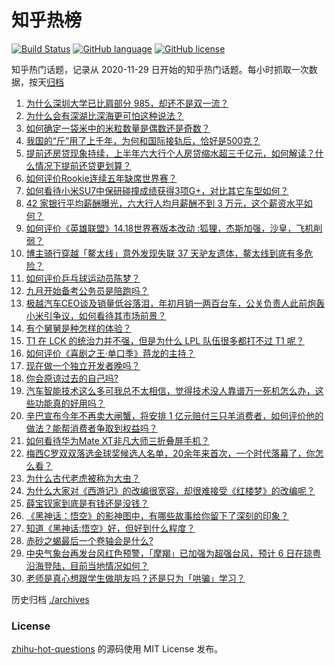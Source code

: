 # 知乎热榜
[![Build Status](https://github.com/ToWeLong/zhihu-hot-questions/workflows/CI/badge.svg)](https://github.com/ToWeLong/zhihu-hot-questions/actions)
[![GitHub language](https://img.shields.io/badge/language-golang-orange.svg)](https://golang.org/)
[![GitHub license](https://img.shields.io/github/license/ToWeLong/zhihu-hot-questions)](https://github.com/ToWeLong/zhihu-hot-questions/blob/main/LICENSE)

知乎热门话题，记录从 2020-11-29 日开始的知乎热门话题。每小时抓取一次数据，按天[归档](./archives)

<!-- BEGIN -->

1. [为什么深圳大学已比肩部分 985，却还不是双一流？](https://www.zhihu.com/question/660507596)
1. [为什么会有深湖比深海更可怕这种说法？](https://www.zhihu.com/question/310112318)
1. [如何确定一袋米中的米粒数量是偶数还是奇数？](https://www.zhihu.com/question/666009766)
1. [我国的“斤”用了上千年，为何和国际接轨后，恰好是500克？](https://www.zhihu.com/question/666172030)
1. [提前还房贷现象持续，上半年六大行个人房贷缩水超三千亿元，如何解读？什么情况下提前还贷更划算？](https://www.zhihu.com/question/666248997)
1. [如何评价Rookie连续五年缺席世界赛？](https://www.zhihu.com/question/666109057)
1. [如何看待小米SU7中保研碰撞成绩获得3项G+，对比其它车型如何？](https://www.zhihu.com/question/666264552)
1. [42 家银行平均薪酬曝光，六大行人均月薪酬不到 3 万元，这个薪资水平如何？](https://www.zhihu.com/question/666071365)
1. [如何评价《英雄联盟》14.18世界赛版本改动 :狐狸，杰斯加强，沙皇，飞机削弱？](https://www.zhihu.com/question/666186347)
1. [博主骑行穿越「鳌太线」意外发现失联 37 天驴友遗体，鳌太线到底有多危险？](https://www.zhihu.com/question/666166090)
1. [如何评价乒乓球运动员陈梦？](https://www.zhihu.com/question/58558202)
1. [九月开始备考公务员是陪跑吗？](https://www.zhihu.com/question/665003124)
1. [极越汽车CEO谈及销量低谷落泪，年初月销一两百台车，公关负责人此前炮轰小米引争议，如何看待其市场前景？](https://www.zhihu.com/question/665724424)
1. [有个舅舅是种怎样的体验？](https://www.zhihu.com/question/265918018)
1. [T1 在 LCK 的统治力并不强，但是为什么 LPL 队伍很多都打不过 T1 呢？](https://www.zhihu.com/question/665764247)
1. [如何评价《喜剧之王·单口季》蒋龙的主持？](https://www.zhihu.com/question/665202126)
1. [现在做一个独立开发者晚吗？](https://www.zhihu.com/question/448109236)
1. [你会原谅过去的自己吗?](https://www.zhihu.com/question/663326165)
1. [汽车智能技术这么多可我总不太相信，觉得技术没人靠谱万一死机怎么办，这些功能真的好用吗？](https://www.zhihu.com/question/624544455)
1. [辛巴宣布今年不再卖大闸蟹，将安排 1 亿元赔付三只羊消费者，如何评价他的做法？能帮消费者争取到权益吗？](https://www.zhihu.com/question/666212183)
1. [如何看待华为Mate XT非凡大师三折叠屏手机？](https://www.zhihu.com/question/666072800)
1. [梅西C罗双双落选金球奖候选人名单，20余年来首次，一个时代落幕了，你怎么看？](https://www.zhihu.com/question/666249252)
1. [为什么古代老虎被称为大虫？](https://www.zhihu.com/question/29161985)
1. [为什么大家对《西游记》的改编很宽容，却很难接受《红楼梦》的改编呢？](https://www.zhihu.com/question/665430651)
1. [薛宝钗家到底是有钱还是没钱？](https://www.zhihu.com/question/666173452)
1. [《黑神话：悟空》的影神图中，有哪些故事给你留下了深刻的印象？](https://www.zhihu.com/question/664989315)
1. [知道《黑神话:悟空》好，但好到什么程度？](https://www.zhihu.com/question/618282357)
1. [赤砂之蝎最后一个卷轴会是什么?](https://www.zhihu.com/question/313026626)
1. [中央气象台再发台风红色预警，「摩羯」已加强为超强台风，预计 6 日在琼粤沿海登陆，目前当地情况如何？](https://www.zhihu.com/question/666248111)
1. [老师是真心想跟学生做朋友吗？还是只为「哄骗」学习？](https://www.zhihu.com/question/665615526)

<!-- END -->

历史归档 [./archives](./archives)


### License
[zhihu-hot-questions](https://github.com/towelong/zhihu-hot-questions) 的源码使用 MIT License 发布。